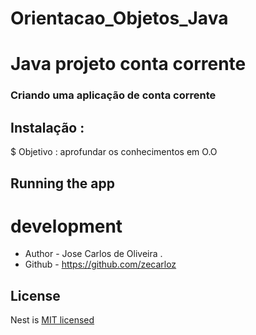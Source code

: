 # Orientacao_Objetos_Java
# Java projeto conta corrente
<p align="center">
  <a href="https://www.google.com/imgres?imgurl=http%3A%2F%2Fwww.adekz.com%2Fupload%2Fjava.png&imgrefurl=https%3A%2F%2Fwww.adekz.com%2Fpost%2Fvantagens-da-programacao-em-java&tbnid=9HduNehGXNgv3M&vet=12ahUKEwiAiODa6PHwAhUcu5UCHf_HARwQMygJegQIARBP..i&docid=PMoK6ShQVOZLlM&w=256&h=256&q=java%20oo&hl=pt-BR&ved=2ahUKEwiAiODa6PHwAhUcu5UCHf_HARwQMygJegQIARBP" /></a>
</p>

[circleci-image]: https://img.shields.io/circleci/build/github/nestjs/nest/master?token=abc123def456
[circleci-url]: https://circleci.com/gh/nestjs/nest

  

### Criando uma aplicação de conta corrente
## Instalação :

$ Objetivo : aprofundar os conhecimentos em O.O


## Running the app


# development


- Author - Jose Carlos de Oliveira .
- Github - https://github.com/zecarloz

## License

Nest is [MIT licensed](LICENSE) 

